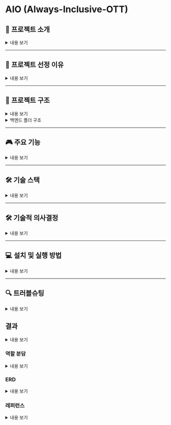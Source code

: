 # AIO (Always-Inclusive-OTT)

## 📌 프로젝트 소개

<details>
<summary>내용 보기</summary>

### 프로젝트 개요

각 OTT가 제공하는 콘텐츠(영화/드라마/애니메이션)를 분석 및 분류하여, 분위기가 비슷한 것들끼리 묶어서 새로운 카테고리를 생성합니다. 그리고 사용자에게 카테고리를 선택하게 하여, 적절한 추천 목록을 제공하는 추천 시스템입니다.

### 개발 환경 및 사용 예정 기술
- **IDE**: Visual Studio Code
- **OS**: Windows
- **가상 환경**: myvenv
- **버전 관리**: Git

### 개발 일정
- **12월 30일 ~ 1월 3일**: 역할 분담 및 아이디어 정리, SA문서, README 작성, 와이어프레임 작성.
- **1월 6일 ~ 1월 10일**: 개발 툴 확정 및 세팅, MVP 개발 시작.
- **1월 7일 ~ 1월 9일**: 로고 및 배경 제작(수정), MVP 기능 개발.
- **1월 10일 ~ 1월 13일**: 크롤링 시작, 세부 기능 개발, LangChain 마무리, Django 개발 시작 준비 단계.
- **1월 13일 ~ 1월 15일**: 크롤링 마무리, 와이어 프레임 기준 프론트 및 백엔드 세부 기능 구현 및 수정.
- **1월 15일 ~ 1월 16일**: 백엔드와 프론트 API 연결.
- **1월 17일 ~ 1월 21일**: 추가 기능 구현, 디자인 고도화, 프롬프트 엔지니어링 고도화.
- **1월 21일 ~ 1월 22일**: 총 기능 점검.
- **1월 22일 ~ 1월 23일**: 배포 작업.
- **1월 24일 ~ 1월 26일**: 유저 테스트 진행 및 피드백 수렴
- **1월 26일 ~ 1월 31일**: 각 분야 고도화 및 문서 정리 
- 이후 일정은 추가 예정
  
</details>

---

## 🌟 프로젝트 선정 이유


<details>
<summary>내용 보기</summary>

요즘은 각 OTT마다 방대한 양의 미디어 콘텐츠가 제공되고 있어, 사용자가 원하는 콘텐츠를 선택하는 데 많은 시간이 소요됩니다.  
특히, 플랫폼마다 추천 알고리즘의 편차가 커 사용자가 자신의 취향에 딱 맞는 콘텐츠를 찾기 어려운 상황입니다.  

이 프로젝트는 이러한 문제를 해결하기 위해 시작되었습니다.  
OTT에서 제공하는 콘텐츠를 분석 및 분류하여 **사용자 맞춤형 추천 시스템**을 개발함으로써, 번거로움 없이 바로 콘텐츠에 몰입할 수 있는 환경을 제공하고자 합니다.  
이를 통해 사용자는 **플랫폼의 경계를 넘어선 통합 추천 경험**을 얻을 수 있으며, **콘텐츠 소비의 효율성** 또한 크게 향상될 것으로 기대됩니다.


</details>

---

## 📁 프로젝트 구조

<details>
<summary>내용 보기</summary>

![프로젝트구조(12조)_2](https://github.com/user-attachments/assets/0555f520-f07c-4bb7-8327-26f54e4eee52)


</details>

<details>
<summary>백엔드 폴더 구조</summary>
   
### 백엔드 폴더 구조 

![image](https://github.com/user-attachments/assets/4206ef7e-2e75-4649-8fb4-2be48eb04329)
![image (1)](https://github.com/user-attachments/assets/013a0a27-f20d-4666-ab15-d441ec7e9813)


</details>

---

## 🎮 주요 기능

<details>
<summary>내용 보기</summary>

1. **콘텐츠 분석 및 분류**
   - 영화, 드라마, 애니메이션 등 다양한 OTT 콘텐츠의 분위기를 자동으로 분석.
   - 분석된 콘텐츠를 새로운 카테고리로 묶어 사용자에게 제공.

2. **추천 시스템**
   - 사용자가 선호하는 카테고리를 선택하면 관련 콘텐츠 추천.
   - 유사 콘텐츠 추천 알고리즘 적용.

3. **사용자 인터페이스**
   - 직관적인 UI로 카테고리 선택 및 추천 결과 확인 가능.
   - 검색 필터 기능으로 세부적인 콘텐츠 검색 지원.

4. **데이터 관리**
   - MariaDB를 사용해 콘텐츠 데이터를 안전하고 효율적으로 저장.
   - Django Admin을 통해 데이터 관리 및 검토 가능.

</details>

---

## 🛠 기술 스택

<details>
<summary>내용 보기</summary>

- **Backend**: Django REST Framework, Python 3.10
- **Database**: MariaDB
- **Frontend**: Uizard, Figma 

</details>

---

## 🛠 기술적 의사결정

<details>
<summary>내용 보기</summary>

## 1. **Django**

**비교군**: FastAPI, Flask

**선택 이유**:

- Django는 "**배터리 포함 프레임워크**"로, 인증, 관리자 페이지, ORM, URL 라우팅 등 웹 애플리케이션 제작에 필요한 기능들을 기본적으로 제공합니다. 이는 프로젝트 초기 개발 속도를 높이고 구조를 체계적으로 설계할 수 있게 합니다.
- OTT 사이트별 카테고리 분류 및 추천 시스템은 데이터 모델링과 데이터베이스 관리가 핵심인데, Django ORM은 이를 효과적으로 지원합니다.
- FastAPI와 Flask는 더 가볍고 유연하지만, Django는 대규모 프로젝트에 적합하며 커뮤니티와 문서화도 훨씬 풍부합니다.

---

## 2. **LangChain**

**비교군**: LlamaIndex

**선택 이유**:

- LangChain은 **RAG (Retrieval-Augmented Generation)** 기술에서 대화형 AI의 컨텍스트를 확장하는 데 최적화되어 있습니다.
- LlamaIndex는 데이터 인덱싱 및 검색에 특화되어 있으나, LangChain은 다양한 AI 모델과 API 간의 연동, 대화 흐름 관리 기능 등 더 폭넓은 기능을 제공합니다.
- 본 프로젝트에서 OpenAI API와의 통합을 고려할 때, LangChain의 높은 확장성과 편리한 인터페이스가 강점입니다.

---

## 3. **Uizard, Figma 혼합 활용**

**비교군**: **Uizard, Figma**

**선택 이유**:

이번 프로젝트에서는 초기 설계 속도와 최종 디자인의 품질을 모두 충족시키기 위해 **Uizard와 Figma를 혼합 사용**하기로 결정했습니다.

- **초기 단계**: Uizard를 활용하여 UI 프로토타입을 빠르게 제작하고, 팀원 간 피드백을 반영합니다.
- **후속 단계**: Figma를 통해 세부적인 UI/UX 설계를 진행하며, 협업과 플러그인 기능을 활용해 완성도 높은 결과물을 제작합니다. 이를 통해 프로젝트 진행 속도를 높이고, 동시에 디자인의 정교함을 유지할 수 있습니다.

---

## 4. **MariaDB**

**비교군**: PostgreSQL

**선택 이유**:

- MariaDB는 MySQL 기반으로 시작되어 기존 MySQL 경험을 가진 팀원들이 더 쉽게 활용할 수 있습니다.
- PostgreSQL이 JSON 데이터 처리와 확장성 면에서 우수하나, MariaDB는 **성능이 가벼우며 복잡하지 않은 데이터 처리**에 적합합니다.
- 프로젝트 데이터가 OTT 카테고리와 추천 시스템 중심으로 상대적으로 간단하게 설계되므로 MariaDB가 적절합니다.

---

## 5. **OpenAI**

**비교군**: Gemini, Claude

**선택 이유**:

- OpenAI의 GPT 모델은 대화형 AI 구현에서 가장 성능이 입증된 모델 중 하나입니다.
- Gemini와 Claude는 특정 도메인에서 유리한 면이 있으나, OpenAI는 **광범위한 언어 모델 성능**과 사용성, 풍부한 API 지원이 프로젝트 요구사항과 잘 맞습니다.
- 특히, 다국어 지원과 정교한 추천 대화 흐름 설계가 가능하다는 점이 강점입니다.

---

## 6. **AWS**

**비교군**: Google Cloud, Azure

**선택 이유**:

- AWS는 클라우드 서비스 중 가장 **광범위한 서비스 포트폴리오와 유연성**을 제공합니다.
- Google Cloud는 데이터 분석 도구에서 강점이 있지만, AWS는 **AI/ML 서비스, 스토리지, 서버리스 기능** 등 다양한 요구사항을 충족할 수 있습니다.
- Azure는 Microsoft 생태계와의 통합이 장점이지만, AWS의 높은 시장 점유율과 풍부한 레퍼런스가 선택의 이유입니다.

</details>

---

## 💻 설치 및 실행 방법

<details>
<summary>내용 보기</summary>

### 1. **환경 설정**
1. 저장소를 클론합니다.
   ```bash
   git clone https://github.com/your-repository-url.git
   cd your-repository-name

2. 가상 환경을 생성하고 활성화합니다.

```bash
python -m venv myvenv
source myvenv/bin/activate  # macOS/Linux
myvenv\Scripts\activate
```
3. 필수 패키지를 설치합니다.

```bash
pip install -r requirements.txt
```


### 2. **데이터 베이스 설정**

1. settings.py에서 데이터베이스 정보를 수정합니다.
```python
DATABASES ={
}
```
2. 마이그레이션을 실행합니다.

```bash
python manage.py makemigrations
python manage.py migrate
```


### **3. 서버 실행**

1. 개발 서버를 실행합니다.
```bash
python manage.py runserver
```

</details>

---

## 🔍 트러블슈팅
<details>
<summary>내용 보기</summary>

| 문제 발생일   | 이슈 내용   | 해결 방안 | 담당자 |
|--------------|-------------|-----------|-------|
|2025년 1월 13일|html 파일에 css파일의 스타일 미적용 문제|css 파일 경로 설정|장승환|
|2025년 1월 14일|Footer 화면 하단 고정 및 적용|           |장승환|
|2025년 1월 13일|데이터크롤링 상세페이지 접속 코드| |이명혜|
|2025년 1월 13일|셀레니움을 활용한 데이터 크롤링|           |김건태|
|              |             |           |       |
|              |             |           |       |
|              |             |           |       |
|              |             |           |       |
|              |             |           |       |
|              |             |           |       |
|              |             |           |       |
|              |             |           |       |
|              |             |           |       |
|              |             |           |       |
|              |             |           |       |


</details>


## 결과

<details>
<summary>내용 보기</summary>

(공란)

</details>


  
### 역할 분담
<details>
<summary>내용 보기</summary>

| 이름     | 역할       | 업무                                       |
|----------|------------|--------------------------------------------|
| 장승환   | 프론트엔드 | 프로젝트 일정 관리 및 문서화 작업, UI 설계 및 구현 |
| 김건태   | 크롤링     | 데이터 크롤링                             |
| 박수호B  | 백엔드 및 데이터 엔지니어 | LangChain 활용 데이터 처리 및 RAG 시스템 구현 |
| 이명혜   | 크롤링     | 데이터 크롤링                             |

</details>



### ERD

<details>
<summary>내용 보기</summary>

<details>
<summary>ERD 1.0 </summary>
<img src = https://github.com/user-attachments/assets/0fffd09e-036f-426a-ac29-901c0dbfdca1>
</details>

<details>
<summary>ERD 1.1 </summary>
<image (1) src = https://github.com/user-attachments/assets/b3abd6a2-bf37-4c42-89c8-3842f104225f>
</details>

<details>
<summary>ERD 1.11 </summary>
<image (2) src = https://github.com/user-attachments/assets/6ad73f79-c7a4-4ce6-9bff-8bda5e604938>
</details>

<details>
<summary>ERD 1.2 </summary>
<image src = https://github.com/user-attachments/assets/8d41b55d-07e2-4182-bf5d-dafb6ff5e124>
</details>

</details>

### 레퍼런스 
<details>
<summary>내용 보기</summary>
- https://teamsparta.notion.site/SA-97b05811e819459db6bfd1cd79ae6c1a
- [TVING](https://www.tving.com/onboarding)
- https://www.netflix.com/kr/
- https://watcha.com/browse/video
- [https://teamsparta.notion.site/SA-97b05811e819459db6bfd1cd79ae6c1a](https://www.notion.so/SA-97b05811e819459db6bfd1cd79ae6c1a?pvs=21)
- [https://velog.io/@anjaekk/python절대경로상대경로-상대경로-import-에러이유와-해결](https://velog.io/@anjaekk/python%EC%A0%88%EB%8C%80%EA%B2%BD%EB%A1%9C%EC%83%81%EB%8C%80%EA%B2%BD%EB%A1%9C-%EC%83%81%EB%8C%80%EA%B2%BD%EB%A1%9C-import-%EC%97%90%EB%9F%AC%EC%9D%B4%EC%9C%A0%EC%99%80-%ED%95%B4%EA%B2%B0)

</details>

